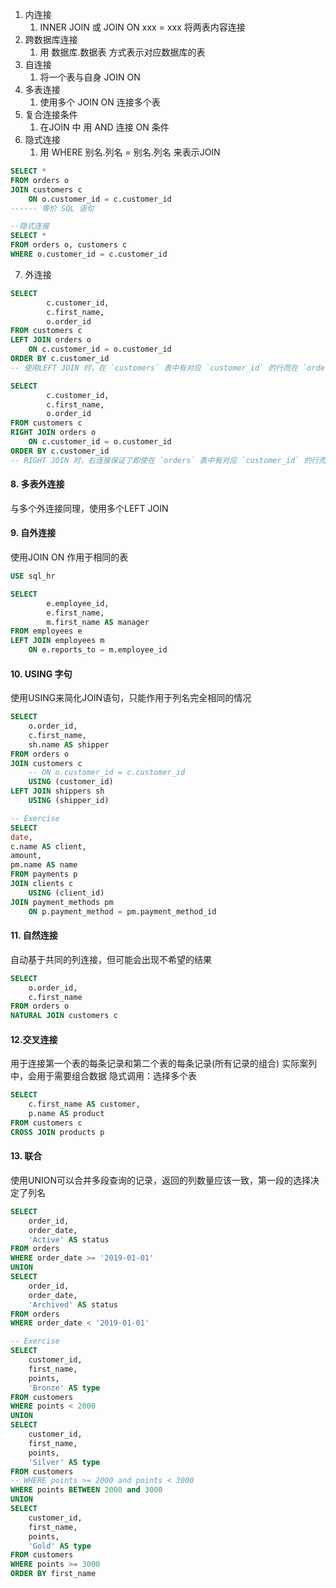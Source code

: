 1. 内连接
	1. INNER JOIN 或 JOIN ON xxx = xxx 将两表内容连接
2. 跨数据库连接
	1. 用 数据库.数据表 方式表示对应数据库的表
3. 自连接
	1. 将一个表与自身 JOIN ON
4. 多表连接
	1. 使用多个 JOIN ON 连接多个表
5. 复合连接条件
	1. 在JOIN 中 用 AND 连接 ON 条件
6. 隐式连接
	1. 用 WHERE 别名.列名 = 别名.列名 来表示JOIN
```SQL
SELECT * 
FROM orders o
JOIN customers c
	ON o.customer_id = c.customer_id
------ 等价 SQL 语句

--隐式连接
SELECT * 
FROM orders o, customers c
WHERE o.customer_id = c.customer_id
```


7. 外连接
``` SQL
SELECT 
		c.customer_id,
		c.first_name,
		o.order_id
FROM customers c
LEFT JOIN orders o
	ON c.customer_id = o.customer_id
ORDER BY c.customer_id
-- 使用LEFT JOIN 时，在 `customers` 表中有对应 `customer_id` 的行而在 `orders` 表中没有对应的行时，仍然会返回该行

SELECT 
		c.customer_id,
		c.first_name,
		o.order_id
FROM customers c
RIGHT JOIN orders o
	ON c.customer_id = o.customer_id
ORDER BY c.customer_id
-- RIGHT JOIN 时，右连接保证了即使在 `orders` 表中有对应 `customer_id` 的行而在 `customers` 表中没有对应的行时，仍然会返回该行

```


#### 8. 多表外连接
与多个外连接同理，使用多个LEFT JOIN

#### 9. 自外连接
使用JOIN ON 作用于相同的表
```sql
USE sql_hr

SELECT 
		e.employee_id,
		e.first_name,
		m.first_name AS manager
FROM employees e
LEFT JOIN employees m
	ON e.reports_to = m.employee_id
```

#### 10. USING 字句
使用USING来简化JOIN语句，只能作用于列名完全相同的情况
```sql
SELECT
	o.order_id,
	c.first_name,
	sh.name AS shipper
FROM orders o
JOIN customers c
	-- ON o.customer_id = c.customer_id
	USING (customer_id)
LEFT JOIN shippers sh
	USING (shipper_id)

-- Exercise
SELECT 
date,
c.name AS client,
amount,
pm.name AS name
FROM payments p
JOIN clients c
	USING (client_id)
JOIN payment_methods pm
	ON p.payment_method = pm.payment_method_id
```

#### 11. 自然连接
自动基于共同的列连接，但可能会出现不希望的结果
```sql
SELECT 
	o.order_id,
	c.first_name
FROM orders o
NATURAL JOIN customers c
```

#### 12.交叉连接
用于连接第一个表的每条记录和第二个表的每条记录(所有记录的组合)
实际案列中，会用于需要组合数据
隐式调用：选择多个表
```sql
SELECT 
	c.first_name AS customer,
	p.name AS product
FROM customers c
CROSS JOIN products p
```


#### 13. 联合
使用UNION可以合并多段查询的记录，返回的列数量应该一致，第一段的选择决定了列名
```SQL
SELECT 
	order_id,
	order_date,
	'Active' AS status
FROM orders
WHERE order_date >= '2019-01-01'
UNION
SELECT 
	order_id,
	order_date,
	'Archived' AS status
FROM orders
WHERE order_date < '2019-01-01'

-- Exercise
SELECT 
	customer_id,
	first_name,
	points,
	'Bronze' AS type
FROM customers
WHERE points < 2000
UNION
SELECT 
	customer_id,
	first_name,
	points,
	'Silver' AS type
FROM customers
-- WHERE points >= 2000 and points < 3000
WHERE points BETWEEN 2000 and 3000
UNION
SELECT 
	customer_id,
	first_name,
	points,
	'Gold' AS type
FROM customers
WHERE points >= 3000
ORDER BY first_name
```